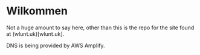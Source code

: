 # Wilkommen

Not a huge amount to say here, other than this is the repo for the site found at (wlunt.uk)[wlunt.uk].

DNS is being provided by AWS Amplify.


